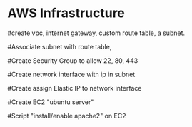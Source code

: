 # AWS Infrastructure

#create vpc, internet gateway, custom route table, a subnet.

#Associate subnet with route table,

#Create Security Group to allow 22, 80, 443

#Create network interface with ip in subnet

#Create assign Elastic IP to network interface

#Create EC2 "ubuntu server"

#Script  "install/enable apache2" on EC2
